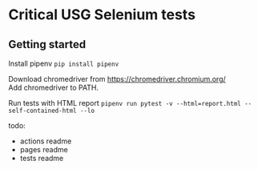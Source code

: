 # Critical USG Selenium tests   
## Getting started   

Install pipenv `pip install pipenv`   

Download chromedriver from https://chromedriver.chromium.org/   
Add chromedriver to PATH.   

Run tests with HTML report `pipenv run pytest -v --html=report.html --self-contained-html --lo`   

todo:
* actions readme
* pages readme
* tests readme
